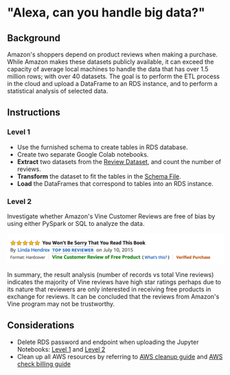 # "Alexa, can you handle big data?"

## Background
Amazon's shoppers depend on product reviews when making a purchase. While Amazon makes these datasets publicly available, it can exceed the capacity of average local machines to handle the data that has over 1.5 million rows; with over 40 datasets. The goal is to perform the ETL process in the cloud and upload a DataFrame to an RDS instance, and to perform a statistical analysis of selected data.

## Instructions
### Level 1
* Use the furnished schema to create tables in RDS database.
* Create two separate Google Colab notebooks.
* **Extract** two datasets from the [Review Dataset](https://s3.amazonaw.com/amazon-reviews-pds/tsv/index.txt), and count the number of reviews.
* **Transform** the dataset to fit the tables in the [Schema File](../Resources/schema.sql).
* **Load** the DataFrames that correspond to tables into an RDS instance.

### Level 2
Investigate whether Amazon's Vine Customer Reviews are free of bias by using either PySpark or SQL to analyze the data. <p>

  ![Image](Images/vine01.png)

In summary, the result analysis (number of records vs total Vine reviews) indicates the majority of Vine reviews have high star ratings perhaps due to its nature that reviewers are only interested in receiving free products in exchange for reviews. It can be concluded that the reviews from Amazon's Vine program may not be trustworthy.<p>

## Considerations
* Delete RDS password and endpoint when uploading the Jupyter Notebooks: [Level 1](level-1) and [Level 2](level-2)
* Clean up all AWS resources by referring to [AWS cleanup guide](../Resources/AWS_cleanup.pdf) and [AWS check billing guide](../Resources/AWS_check_billing.pdf)
